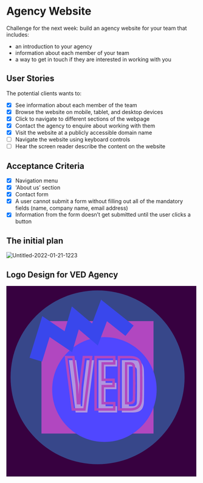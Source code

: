 # Agency Website

Challenge for the next week: build an agency website for your team that includes:
- an introduction to your agency
- information about each member of your team
- a way to get in touch if they are interested in working with you

## User Stories
The potential clients wants to:
- [x] See information about each member of the team 
- [x] Browse the website on mobile, tablet, and desktop devices
- [x] Click to navigate to different sections of the webpage
- [x] Contact the agency to enquire about working with them
- [x] Visit the website at a publicly accessible domain name
- [ ] Navigate the website using keyboard controls
- [ ] Hear the screen reader describe the content on the website 

## Acceptance Criteria
- [x] Navigation menu
- [x] 'About us’ section
- [x] Contact form 
- [x] A user cannot submit a form without filling out all of the mandatory fields (name, company name, email address)
- [x] Information from the form doesn’t get submitted until the user clicks a button

## The initial plan
![Untitled-2022-01-21-1223](https://user-images.githubusercontent.com/82713219/151401500-32296e0b-48e7-4f4a-86f6-3323adc67328.png)

## Logo Design for VED Agency
![VED logo](img/VED-logo.png)

